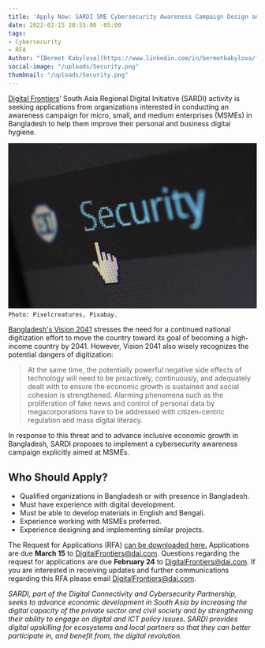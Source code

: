```yaml
---
title: 'Apply Now: SARDI SME Cybersecurity Awareness Campaign Design and Implementation'
date: 2022-02-15 20:55:00 -05:00
tags:
- Cybersecurity
- RFA
Author: "[Bermet Kabylova](https://www.linkedin.com/in/bermetkabylova/?originalSubdomain=kg)"
social-image: "/uploads/Security.png"
thumbnail: "/uploads/Security.png"
---
```


[Digital Frontiers](https://www.dai.com/our-work/projects/worldwide-digital-frontiers-df)’ South Asia Regional Digital Initiative (SARDI) activity is seeking applications from organizations interested in conducting an awareness campaign for micro, small, and medium enterprises (MSMEs) in Bangladesh to help them improve their personal and business digital hygiene.

![Security.png](/uploads/Security.png)`Photo: Pixelcreatures, Pixabay.`

<!--more-->

[Bangladesh's Vision 2041](/uploads/vision%202021-2041.pdf) stresses the need for a continued national digitization effort to move the country toward its goal of becoming a high-income country by 2041. However, Vision 2041 also wisely recognizes the potential dangers of digitization:

> At the same time, the potentially powerful negative side effects of technology will need to be proactively, continuously, and adequately dealt with to ensure the economic growth is sustained and social cohesion is strengthened. Alarming phenomena such as the proliferation of fake news and control of personal data by megacorporations have to be addressed with citizen-centric regulation and mass digital literacy.

In response to this threat and to advance inclusive economic growth in Bangladesh, SARDI proposes to implement a cybersecurity awareness campaign explicitly aimed at MSMEs.

## Who Should Apply?

* Qualified organizations in Bangladesh or with presence in Bangladesh.
* Must have experience with digital development.
* Must be able to develop materials in English and Bengali.
* Experience working with MSMEs preferred.
* Experience designing and implementing similar projects.

The Request for Applications (RFA) [can be downloaded here.](/uploads/Digital%20Frontiers-RFA-2022-07-SARDI%20CybersecurityCampaign%20(1).pdf) Applications are due **March 15** to [DigitalFrontiers@dai.com](mailto:DigitalFrontiers@dai.com). Questions regarding the request for applications are due **February 24** to [DigitalFrontiers@dai.com](mailto:DigitalFrontiers@dai.com). If you are interested in receiving updates and further communications regarding this RFA please email [DigitalFrontiers@dai.com](mailto:DigitalFrontiers@dai.com).

*SARDI, part of the Digital Connectivity and Cybersecurity Partnership, seeks to advance economic development in South Asia by increasing the digital capacity of the private sector and civil society and by strengthening their ability to engage on digital and ICT policy issues. SARDI provides digital upskilling for ecosystems and local partners so that they can better participate in, and benefit from, the digital revolution.*